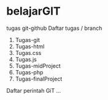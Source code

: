 # belajarGIT
tugas git-github
Daftar tugas / branch
1. Tugas-git
2. Tugas-html
3. Tugas.css
4. Tugas.js
5. Tugas-midProject
6. Tugas-php
7. Tugas-finalProject

Daftar perintah GiT
...
